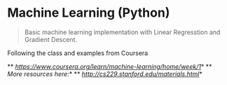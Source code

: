 # Machine Learning (Python)
> Basic machine learning implementation with Linear Regresstion and Gradient Descent.

Following the class and examples from Coursera

** *https://www.coursera.org/learn/machine-learning/home/week/1**
** *More resources here:**
** *http://cs229.stanford.edu/materials.html**
